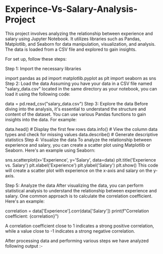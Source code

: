 # Experince-Vs-Salary-Analysis-Project
This project involves analyzing the relationship between experience and salary using Jupyter Notebook. It utilizes libraries such as Pandas, Matplotlib, and Seaborn for data manipulation, visualization, and analysis. The data is loaded from a CSV file and explored to gain insights. 


For set up, follow these steps:

Step 1: Import the necessary libraries

import pandas as pd
import matplotlib.pyplot as plt
import seaborn as sns
Step 2: Load the data
Assuming you have your data in a CSV file named "salary_data.csv" located in the same directory as your notebook, you can load it using the following code:


data = pd.read_csv("salary_data.csv")
Step 3: Explore the data
Before diving into the analysis, it's essential to understand the structure and content of the dataset. You can use various Pandas functions to gain insights into the data. For example:


data.head()  # Display the first few rows
data.info()  # View the column data types and check for missing values
data.describe()  # Generate descriptive statistics
Step 4: Visualize the data
To analyze the relationship between experience and salary, you can create a scatter plot using Matplotlib or Seaborn. Here's an example using Seaborn:


sns.scatterplot(x='Experience', y='Salary', data=data)
plt.title('Experience vs. Salary')
plt.xlabel('Experience')
plt.ylabel('Salary')
plt.show()
This code will create a scatter plot with experience on the x-axis and salary on the y-axis.

Step 5: Analyze the data
After visualizing the data, you can perform statistical analysis to understand the relationship between experience and salary. One common approach is to calculate the correlation coefficient. Here's an example:


correlation = data['Experience'].corr(data['Salary'])
print(f"Correlation coefficient: {correlation}")

A correlation coefficient close to 1 indicates a strong positive correlation, while a value close to -1 indicates a strong negative correlation.

After processing data and performing various steps we have analyzed following output :-






